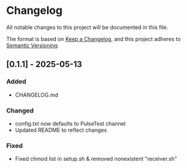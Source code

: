 # Changelog

All notable changes to this project will be documented in this file.

The format is based on [Keep a Changelog](https://keepachangelog.com/en/1.1.0/),
and this project adheres to [Semantic Versioning](https://semver.org/spec/v2.0.0.html).

## [0.1.1] - 2025-05-13

### Added

- CHANGELOG.md

### Changed

- config.txt now defaults to PulseTest channel
- Updated README to reflect changes

### Fixed

- Fixed chmod list in setup.sh & removed nonexistent "receiver.sh"
